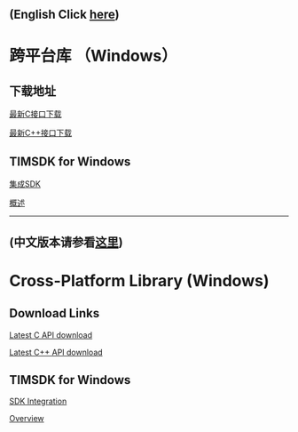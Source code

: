 ## (English Click [here](#readme_en))
<a name="readme_cn"></a>

# 跨平台库 （Windows）

## 下载地址

[最新C接口下载](https://im.sdk.cloud.tencent.cn/download/plus/6.1.2155/ImSDK_Windows_C_6.1.2155.zip)

[最新C++接口下载](https://im.sdk.cloud.tencent.cn/download/plus/6.1.2155/ImSDK_Windows_CPP_6.1.2155.zip)

## TIMSDK for Windows

[集成SDK](https://cloud.tencent.com/document/product/269/33489)

[概述](https://cloud.tencent.com/document/product/269/33490)

------------------------------
## (中文版本请参看[这里](#readme_cn))
<a name="readme_en"></a>

# Cross-Platform Library (Windows)

## Download Links

[Latest C API download](https://im.sdk.cloud.tencent.cn/download/plus/6.1.2155/ImSDK_Windows_C_6.1.2155.zip)

[Latest C++ API download](https://im.sdk.cloud.tencent.cn/download/plus/6.1.2155/ImSDK_Windows_CPP_6.1.2155.zip)

## TIMSDK for Windows

[SDK Integration](https://intl.cloud.tencent.com/document/product/1047/34310)

[Overview](https://intl.cloud.tencent.com/document/product/1047/34304)

